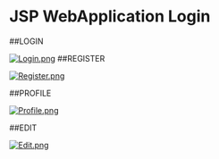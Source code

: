 # JSP WebApplication Login


##LOGIN

[![Login.png](https://s26.postimg.cc/es0m7r6eh/Login.png)](https://postimg.cc/image/zc5g68m5h/)
##REGISTER

[![Register.png](https://s26.postimg.cc/mxio5x2d5/Register.png)](https://postimg.cc/image/69r63f7lh/)

##PROFILE

[![Profile.png](https://s26.postimg.cc/hyv5redzt/Profile.png)](https://postimg.cc/image/tb7r96mol/)

##EDIT

[![Edit.png](https://s26.postimg.cc/bl62o51e1/Edit.png)](https://postimg.cc/image/hyv5re69x/)
